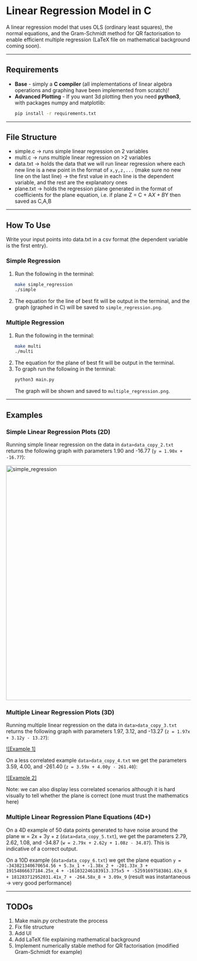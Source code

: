 # Linear Regression Model in C

A linear regression model that uses OLS (ordinary least squares), the normal equations, and the Gram-Schmidt method for QR factorisation to enable efficient multiple regression (LaTeX file on mathematical background coming soon).

---

## Requirements

* **Base** - simply a **C compiler** (all implementations of linear algebra operations and graphing have been implemented from scratch)!
* **Advanced Plotting** - If you want 3d plotting then you need **python3**, with packages numpy and matplotlib:
  ```bash
  pip install -r requirements.txt
  ```

---

## File Structure

* simple.c -> runs simple linear regression on 2 variables
* multi.c -> runs multiple linear regression on >2 variables
* data.txt -> holds the data that we will run linear regression where each new line is a new point in the format of `x,y,z,...` (make sure no new line on the last line) -> the first value in each line is the dependent variable, and the rest are the explanatory ones
* plane.txt -> holds the regression plane generated in the format of coefficients for the plane equation, i.e. if plane Z = C + A*X + B*Y then saved as C,A,B


---

## How To Use
Write your input points into data.txt in a csv format (the dependent variable is the first entry).

### Simple Regression
1. Run the following in the terminal:
   ```bash
   make simple_regression
   ./simple
   ```
2. The equation for the line of best fit will be output in the terminal, and the graph (graphed in C) will be saved to `simple_regression.png`.

### Multiple Regression
1. Run the following in the terminal:
   ```bash
   make multi
   ./multi
   ```
3. The equation for the plane of best fit will be output in the terminal.
4. To graph run the following in the terminal:
   ```bash
   python3 main.py
   ```
   The graph will be shown and saved to `multiple_regression.png`.

---

## Examples

### Simple Linear Regression Plots (2D)
Running simple linear regression on the data in `data>data_copy_2.txt` returns the following graph with parameters 1.90 and -16.77 (`y = 1.90x + -16.77`):

<img width="800" height="640" alt="simple_regression" src="https://github.com/user-attachments/assets/14a50265-9769-4362-964d-ad63ff383dea" />

### Multiple Linear Regression Plots (3D)

Running multiple linear regression on the data in `data>data_copy_3.txt` returns the following graph with parameters 1.97, 3.12, and -13.27 (`z = 1.97x + 3.12y - 13.27`):

[![Example 1]](https://github.com/user-attachments/assets/a74e0000-86fb-4be0-b989-c441bb1e889f)


On a less correlated example `data>data_copy_4.txt` we get the parameters 3.59, 4.00, and -261.40 (`z = 3.59x + 4.00y - 261.40`):

[![Example 2]](https://github.com/user-attachments/assets/358c6543-ca2a-4331-ab12-839e40a03858)

Note: we can also display less correlated scenarios although it is hard visually to tell whether the plane is correct (one must trust the mathematics here)


### Multiple Linear Regression Plane Equations (4D+)

On a 4D example of 50 data points generated to have noise around the plane w = 2x + 3y + z (`data>data_copy_5.txt`), we get the parameters 2.79, 2.62, 1.08, and -34.87 (`w = 2.79x + 2.62y + 1.08z - 34.87`). This is indicative of a correct output.

On a 10D example (`data>data_copy_6.txt`) we get the plane equation
`y = -343821340670654.56 + 5.3x_1 + -1.38x_2 + -201.33x_3 + 19154866637184.25x_4 + -161032246183913.375x5 + -52591697583861.63x_6 + 181283712952031.41x_7 + -264.58x_8 + 3.09x_9` (result was instantaneous -> very good performance)

---

## TODOs
1. Make main.py orchestrate the process
2. Fix file structure 
3. Add UI
4. Add LaTeX file explaining mathematical background
5. Implement numerically stable method for QR factorisation (modified Gram-Schmidt for example)
